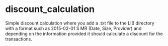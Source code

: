 # discount_calculation

Simple discount calculation where you add a .txt file to the LIB directory with a format such as 2015-02-01 S MR (Date, Size, Provider) and depending on the information provided it should calculate a discount for the transactions.
